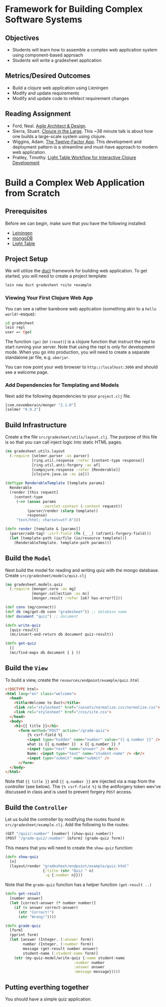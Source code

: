 # Framework for Building Complex Software Systems

## Objectives

* Students will learn how to assemble a complex web application system using component-based approach
* Students will write a gradesheet application

## Metrics/Desired Outcomes

* Build a clojure web application using Lieningen
* Modify and update requirements 
* Modify and update code to refelect requirement changes

## Reading Assignment

* Ford, Neal. [Agile Architect & Design](http://nealford.com/downloads/Agile_Architecture_and_Design(Neal_Ford).pdf).
* Sierra, Stuart. [Clojure in the Large](http://www.infoq.com/presentations/Clojure-Large-scale-patterns-techniques).  This ~38 minute talk is about how one builds a large-scale system using clojure.
* Wiggins, Adam. [The Twelve-Factor App](http://12factor.net/).  This development and deployment pattern is a streamline and must-have approach to modern web application.
* Pratley, Timothy. [Light Table Workflow for Interactive Clojure Development](https://www.safaribooksonline.com/blog/2013/09/11/light-table-workflow-for-interactive-clojure-development/)

# Build a Complex Web Application from Scratch

## Prerequisites

Before we can begin, make sure that you have the following installed:
* [Leiningen](http://leiningen.org)
* [mongoDB](http://https://www.mongodb.org/downloads#production)
* [Light Table](http://lighttable.com)

## Project Setup

We will utilize the [duct](https://github.com/weavejester/duct) framework for building web application.  To get started, you will need to create a project template:

```bash
lein new duct gradesheet +site +example
```

### Viewing Your First Clojure Web App

You can see a rather barebone web application (something akin to a `hello world!`-esque):
```bash
cd gradesheet
lein repl
user => (go)
```

The function `(go)` (or `(reset)`) is a clojure function that instruct the repl to start running your server.  Note that using the repl is only for development mode.  When you go into production, you will need to create a separate standalone jar file, e.g. `uberjar`.

You can now point your web browser to `http://localhost:3000` and should see a welcome page.

### Add Dependencies for Templating and Models

Next add the following dependencies to your `project.clj` file.
```clojure
[com.novemberain/monger "2.1.0"]
[selmer "0.9.2"]
```

## Build Infrastructure

Create a the file `src/gradesheet/utils/layout.clj`. The purpose of this file is so that you can call inject logic into static HTML pages.

```clojure
(ns gradesheet.utils.layout
  (:require [selmer.parser :as parser]
            [ring.util.response :refer [content-type response]]
            [ring.util.anti-forgery :as af]
            [compojure.response :refer [Renderable]]
            [clojure.java.io :as io]))

(deftype RenderableTemplate [template params]
  Renderable
  (render [this request]
    (content-type
     (->> (assoc params
                 :servlet-context (:context request))
          (parser/render (slurp template))
          response)
     "text/html; charset=utf-8")))

(defn render [template & [params]]
  (parser/add-tag! :csrf-field (fn [_ _] (af/anti-forgery-field)))
  (let [template-path (io/file (io/resource template))]
    (RenderableTemplate. template-path params)))
```

## Build the `Model`

Next build the model for reading and writing quiz with the mongo database.  Create `src/gradesheet/models/quiz.clj`

```clojure
(ns gradesheet.models.quiz
  (:require [monger.core :as mg]
            [monger.collection :as mc]
            [monger.result :refer [ok? has-error?]]))

(def conn (mg/connect))
(def db (mg/get-db conn "gradesheet")) ;; database name
(def document "quiz") ;; document

(defn write-quiz
  [quiz-result]
  (mc/insert-and-return db document quiz-result))

(defn get-quiz
  []
  (mc/find-maps db document { } ))
```

## Build the `View`

To build a view, create the `resources/endpoint/example/quiz.html`

```html
<!DOCTYPE html>
<html lang="en" class="welcome">
  <head>
    <title>Welcome to Duct</title>
    <link rel="stylesheet" href="/assets/normalize.css/normalize.css">
    <link rel="stylesheet" href="/css/site.css">
  </head>
  <body>
    <h1>{{ title }}</h1>
      <form method="POST" action="/grade-quiz">
          {% csrf-field %}
          <input type="hidden" name="number" value="{{ q.number }}" />
          what is {{ q.number }}  x {{ q.number }} ?
          <input type="text" name="answer" /> <br/>
          Name: <input type="text" name="student-name" /> <br/>
          <input type="submit" name="submit" />
      </form>
  </body>
</html>
```

Note that `{{ title }}` and `{{ q.number }}` are injected via a map from the controller (see below).  The `{% csrf-field %}` is the antiforgery token wev've discussed in class and is used to prevent forgery `POST` access.

## Build the `Controller`

Let us build the controller by modifying the routes found in `src/gradesheet/example.clj`. Add the following to the routes:

```clojure
(GET "/quiz/:number" [number] (show-quiz number))
(POST "/grade-quiz/:number" [&form] (grade-quiz form))
```

This means that you will need to create the `show-quiz` function:

```clojure
(defn show-quiz
  [n]
  (layout/render "gradesheet/endpoint/example/quiz.html"
                 {:title (str "Quiz " n)
                  :q {:number n}}))
```

Note that the `grade-quiz` function has a helper function `(get-result ..)` 

```clojure
(defn get-result
  [number answer]
  (let [correct-answer (* number number)]
    (if (= answer correct-answer)
      (str "Correct!")
      (str "Wrong!"))))

(defn grade-quiz
  [form]
  (pprint form)
  (let [answer (Integer. (:answer form))
        number (Integer. (:number form))
        message (get-result number answer)
        student-name (:student-name form)]
    (str (my-quiz-model/write-quiz {:name student-name
                               :number number
                               :answer answer
                               :message message}))))
```

## Putting everthing together

You should have a simple quiz application.
